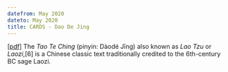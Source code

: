 ```yaml
---
datefrom: May 2020
dateto: May 2020
title: CARDS - Dao De Jing
---
```


[\[pdf\]](stuff/ddj.pdf) The _Tao Te Ching_ (pinyin: Dàodé Jīng) also known as _Lao Tzu_ or _Laozi_,[6] is a Chinese classic text traditionally credited to the 6th-century BC sage Laozi.
